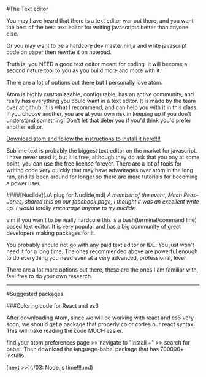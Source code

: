#The Text editor

You may have heard that there is a text editor war out there, and you want the best of the best text editor for writing javascripts better than anyone else.

Or you may want to be a hardcore dev master ninja and write javascript code on paper then rewrite it on notepad.

Truth is, you NEED a good text editor meant for coding. It will become a second nature tool to you as you build more and more with it.  

There are a lot of options out there but I personally love atom.

Atom is highly customizeable, configurable, has an active community, and really has everything you could want in a text editor. It is made by the team over at github. It is what I recommend, and can help you with it in this class. If you choose another, you are at your own risk in keeping up if you don't understand something! Don't let that deter you if you'd think you'd prefer another editor.

[Download atom and follow the instructions to install it here!!!!](https://atom.io/ "Get Atom text editor")

Sublime text is probably the biggest text editor on the market for javascript. I have never used it, but it is free, although they do ask that you pay at some point, you can use the free license forever. There are a lot of tools for writing code very quickly that may have advantages over atom in the long run, and its been around for longer so there are more tutorials for becoming a power user.

####[Nuclide](./A plug for Nuclide,md) *A member of the event, Mitch Rees-Jones, shared this on our facebook page, I thought it was an excellent write up. I would totally encourage anyone to try nuclide*

vim if you wan't to be really hardcore this is a bash(terminal/command line) based text editor. It is very popular and has a big community of great developers making packages for it.

You probably should not go with any paid text editor or IDE. You just won't need it for a long time. The ones recommended above are powerful enough to do everything you need even at a very advanced, professional, level.

There are a lot more options out there, these are the ones I am familiar with, feel free to do your own research.

---
#Suggested packages

###Coloring code for React and es6

After downloading Atom, since we will be working with react and es6 very soon, we should get a package that properly color codes our react syntax. This will make reading the code MUCH easier.

find your atom preferences page >> navigate to "Install +" >> search for babel. Then download the language-babel package that has 700000+ installs.


[next >>](./03: Node.js time!!!.md)


